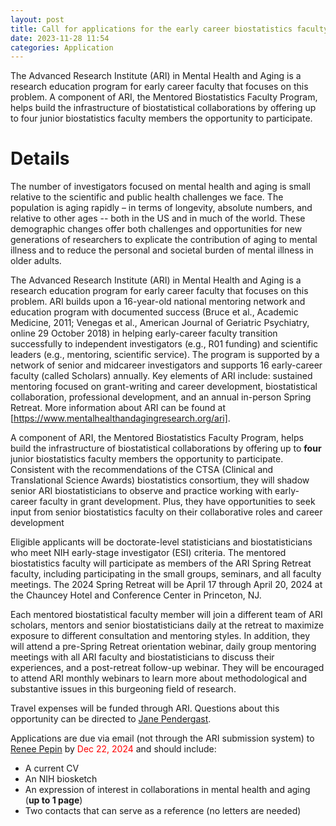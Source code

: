 ```yaml
---
layout: post
title: Call for applications for the early career biostatistics faculty collaborating on mental health and aging
date: 2023-11-28 11:54 
categories: Application
---
```

The Advanced Research Institute (ARI) in Mental Health and Aging is a research education program for early career faculty that focuses on 
this problem. A component of ARI, the Mentored Biostatistics Faculty Program, helps build the infrastructure of biostatistical 
collaborations by offering up to four junior biostatistics faculty members the opportunity to participate.

Details
==================
The number of investigators focused on mental health and aging is small relative to the scientific and public health challenges we face. 
The population is aging rapidly – in terms of longevity, absolute numbers, and relative to other ages -- both in the US and in much of the 
world. These demographic changes offer both challenges and opportunities for new generations of researchers to explicate the contribution 
of aging to mental illness and to reduce the personal and societal burden of mental illness in older adults.

The Advanced Research Institute (ARI) in Mental Health and Aging is a research education program for early career faculty that focuses on 
this problem. ARI builds upon a 16-year-old national mentoring network and education program with documented success (Bruce et al., 
Academic Medicine, 2011; Venegas et al., American Journal of Geriatric Psychiatry, online 29 October 2018) in helping early-career faculty 
transition successfully to independent investigators (e.g., R01 funding) and scientific leaders (e.g., mentoring, scientific service). The 
program is supported by a network of senior and midcareer investigators and supports 16 early-career faculty (called Scholars) annually. 
Key elements of ARI include: sustained mentoring focused on grant-writing and career development, biostatistical collaboration, 
professional development, and an annual in-person Spring Retreat. More information about ARI can be found at 
[https://www.mentalhealthandagingresearch.org/ari].

A component of ARI, the Mentored Biostatistics Faculty Program, helps build the infrastructure of biostatistical collaborations by offering 
up to <b>four</b> junior biostatistics faculty members the opportunity to participate. Consistent with the recommendations of the CTSA 
(Clinical and Translational Science Awards) biostatistics consortium, they will shadow senior ARI biostatisticians to observe and practice 
working with early-career faculty in grant development.  Plus, they have opportunities to seek input from senior biostatistics faculty on 
their collaborative roles and career development

Eligible applicants will be doctorate-level statisticians and biostatisticians who meet NIH early-stage investigator (ESI) criteria. The mentored biostatistics faculty will participate as members of the ARI Spring Retreat faculty, including participating in the small groups, seminars, and all faculty meetings. The 2024 Spring Retreat will be April 17 through April 20, 2024 at the Chauncey Hotel and Conference Center in Princeton, NJ.  


Each mentored biostatistical faculty member will join a different team of ARI scholars, mentors and senior biostatisticians daily at the 
retreat to maximize exposure to different consultation and mentoring styles. In addition, they will attend a pre-Spring Retreat orientation 
webinar, daily group mentoring meetings with all ARI faculty and biostatisticians to discuss their experiences, and a post-retreat 
follow-up webinar. They will be encouraged to attend ARI monthly webinars to learn more about methodological and substantive issues in this 
burgeoning field of research.

Travel expenses will be funded through ARI.  Questions about this opportunity can be directed to <a href="mailto:jane.pendergast@duke.edu">Jane Pendergast</a>.

Applications are due via email (not through the ARI submission system) to <a href="mailto:Renee.L.Pepin@Dartmouth.edu">Renee Pepin</a> by <font color="red">Dec 22, 2024</font> and should include:

- A current CV
- An NIH biosketch
- An expression of interest in collaborations in mental health and aging (**up to 1 page**)
- Two contacts that can serve as a reference (no letters are needed)